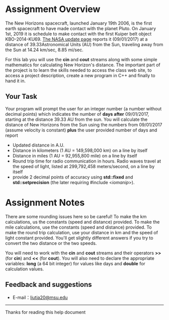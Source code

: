 # Assignment Overview

The New Horizons spacecraft, launched January 19th 2006, is the first earth spacecraft to have made contact with the planet Pluto. On January 1st, 2019 it is schedule to make contact with the first Kuiper belt object KBO-2014-KU69. [The NASA update page](http://pluto.jhuapl.edu/Mission/Where-is-New-Horizons.php) reports it (09/01/2017) at a distance of 39.33Astronomical Units (AU) from the Sun, traveling away from the Sun at 14.24 km/sec, 8.85 mi/sec.

For this lab you will use the **cin** and **cout** streams along with some simple mathematics for calculating New Horizon's distance. The important part of the project is to learn the skills needed to access the class web site, to access a project description, create a new program in C++ and finally to hand it in.

## Your Task

Your program will prompt the user for an integer number (a number without decimal points) which indicates the number of **days after** 09/01/2017, starting at the distance 39.33 AU from the sun. You will calculate the distance of New Horizons from the Sun using the numbers from 09/01/2017 (assume velocity is constant) **plus** the user provided number of days and report

- Updated distance in A.U.
- Distance in kilometers (1 AU = 149,598,000 km) on a line by itself
- Distance in miles (1 AU = 92,955,800 mile) on a line by itself
- Round trip time for radio communication in hours. Radio waves travel at the speed of light, listed at 299,792,458 meters/second, on a line by itself
- provide 2 decimal points of accuracy using **std::fixed** and **std::setprecision** (the later requiring #include <_iomanip_>).

# Assignment Notes

There are some rounding issues here so be careful! To make the km calculations, us the constants (speed and distance) provided. To make the mile calculations, use the constants (speed and distance) provided. To make the round trip calculation, use your distance in km and the speed of light constant provided. You'll get slightly different answers if you try to convert the two distance or the two speeds.

You will need to work with the **cin** and **cout** streams and their operators **>>** (for **cin**) and **<<** (for **cout**). You will also need to declare the appropriate variables: **long** (a 64 bit integer) for values like days and **double** for calculation values.

## Feedback and suggestions

- E-mail：<liutia20@msu.edu>

---------

Thanks for reading this help document
